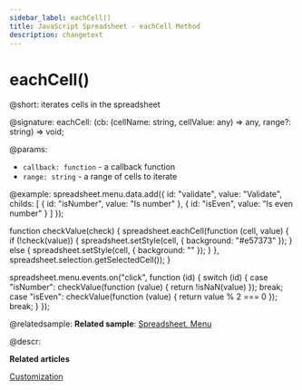 ```yaml
---
sidebar_label: eachCell()
title: JavaScript Spreadsheet - eachCell Method
description: changetext
---
```


# eachCell()

@short: iterates cells in the spreadsheet

@signature: eachCell: (cb: (cellName: string, cellValue: any) => any, range?: string) => void;

@params:
- `callback: function` - a callback function
- `range: string` - a range of cells to iterate

@example:
spreadsheet.menu.data.add({
	id: "validate",
	value: "Validate",
	childs: [
		{
			id: "isNumber",
			value: "Is number"
		},
		{
			id: "isEven",
			value: "Is even number"
		}
	]
});

function checkValue(check) {
	spreadsheet.eachCell(function (cell, value) {
		if (!check(value)) {
			spreadsheet.setStyle(cell, { background: "#e57373" });
		} else {
			spreadsheet.setStyle(cell, { background: "" });
		}
	}, spreadsheet.selection.getSelectedCell());
}

spreadsheet.menu.events.on("click", function (id) {
	switch (id) {
		case "isNumber":
			checkValue(function (value) { return !isNaN(value) });
			break;
		case "isEven":
			checkValue(function (value) { return value % 2 === 0 });
			break;
	}
});

@relatedsample:
**Related sample**: [Spreadsheet. Menu](https://snippet.dhtmlx.com/uulux27v?)

@descr:

**Related articles**

[Customization](customization.md#menu)
